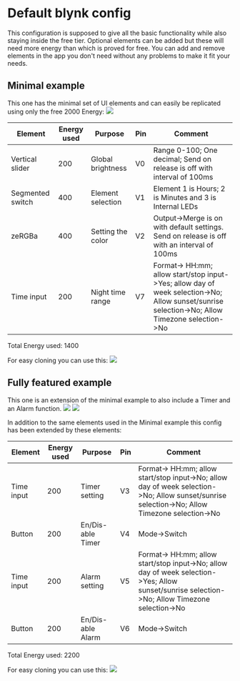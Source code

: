 # Default blynk config
This configuration is supposed to give all the basic functionality while also staying inside the free tier.
Optional elements can be added but these will need more energy than which is proved for free.
You can add and remove elements in the app you don't need without any problems to make it fit your needs.

## Minimal example
This one has the minimal set of UI elements and can easily be replicated using only the free 2000 Energy:
![](https://github.com/florianL21/LED-ClockShelf/blob/master/doc/images/BlynkAppMinimal.jpg)

| Element			| Energy used	| Purpose			| Pin | Comment   |
|-------------------|---------------|-------------------|-----|-----------|
| Vertical slider	| 200			| Global brightness	| V0  | Range 0-100; One decimal; Send on release is off with interval of 100ms|
| Segmented switch	| 400			| Element selection | V1  | Element 1 is Hours; 2 is Minutes and 3 is Internal LEDs|
| zeRGBa			| 400			| Setting the color	| V2  | Output->Merge is on with default settings. Send on release is off with an interval of 100ms|
| Time input		| 200			| Night time range	| V7  | Format-> HH:mm; allow start/stop input->Yes; allow day of week selection->No; Allow sunset/sunrise selection->No; Allow Timezone selection->No|

Total Energy used: 1400

For easy cloning you can use this:
![](https://github.com/florianL21/LED-ClockShelf/blob/master/doc/images/BlynkSetupMinimalQR.jpg)

## Fully featured example
This one is an extension of the minimal example to also include a Timer and an Alarm function.
![](https://github.com/florianL21/LED-ClockShelf/blob/master/doc/images/BlynkAppFull_main.jpg)
![](https://github.com/florianL21/LED-ClockShelf/blob/master/doc/images/BlynkAppFull_settings.jpg)

In addition to the same elements used in the Minimal example this config has been extended by these elements:

| Element			| Energy used	| Purpose			| Pin | Comment   |
|-------------------|---------------|-------------------|-----|-----------|
| Time input		| 200			| Timer setting		| V3  | Format-> HH:mm; allow start/stop input->No; allow day of week selection->No; Allow sunset/sunrise selection->No; Allow Timezone selection->No|
| Button			| 200			| En/Dis-able Timer	| V4  | Mode->Switch |
| Time input		| 200			| Alarm setting		| V5  | Format-> HH:mm; allow start/stop input->No; allow day of week selection->Yes; Allow sunset/sunrise selection->No; Allow Timezone selection->No|
| Button			| 200			| En/Dis-able Alarm	| V6  | Mode->Switch |

Total Energy used: 2200

For easy cloning you can use this:
![](https://github.com/florianL21/LED-ClockShelf/blob/master/doc/images/BlynkSetupFullQR.jpg)